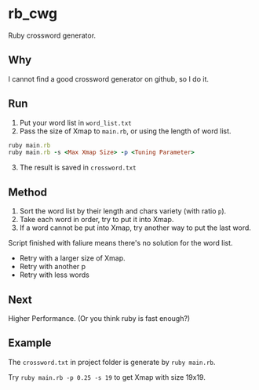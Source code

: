 # rb_cwg
Ruby crossword generator.

## Why
I cannot find a good crossword generator on github, so I do it.

## Run
1. Put your word list in `word_list.txt`
2. Pass the size of Xmap to `main.rb`, or using the length of word list.
```ruby
ruby main.rb
ruby main.rb -s <Max Xmap Size> -p <Tuning Parameter>
```
3. The result is saved in `crossword.txt`

## Method
1. Sort the word list by their length and chars variety (with ratio `p`).
2. Take each word in order, try to put it into Xmap.
3. If a word cannot be put into Xmap, try another way to put the last word.

Script finished with faliure means there's no solution for the word list. 
- Retry with a larger size of Xmap.
- Retry with another p
- Retry with less words

## Next
Higher Performance. (Or you think ruby is fast enough?)

## Example
The `crossword.txt` in project folder is generate by `ruby main.rb`. 

Try `ruby main.rb -p 0.25 -s 19` to get Xmap with size 19x19.